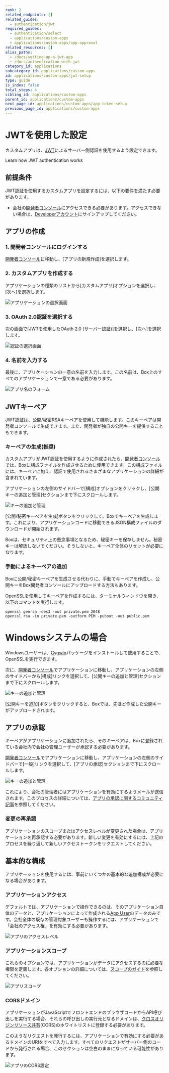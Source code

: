 ```yaml
---
rank: 2
related_endpoints: []
related_guides:
  - authentication/jwt
required_guides:
  - authentication/select
  - applications/custom-apps
  - applications/custom-apps/app-approval
related_resources: []
alias_paths:
  - /docs/setting-up-a-jwt-app
  - /docs/authentication-with-jwt
category_id: applications
subcategory_id: applications/custom-apps
id: applications/custom-apps/jwt-setup
type: guide
is_index: false
total_steps: 4
sibling_id: applications/custom-apps
parent_id: applications/custom-apps
next_page_id: applications/custom-apps/app-token-setup
previous_page_id: applications/custom-apps
---
```

# JWTを使用した設定

カスタムアプリは、[JWT][jwt]によるサーバー側認証を使用するよう設定できます。

<CTA to="g://authentication/jwt">
Learn how JWT authentication works

</CTA>

## 前提条件

JWT認証を使用するカスタムアプリを設定するには、以下の要件を満たす必要があります。

* 会社の[開発者コンソール][devconsole]にアクセスできる必要があります。アクセスできない場合は、[Developerアカウント][devaccount]にサインアップしてください。

## アプリの作成

### 1. 開発者コンソールにログインする

[開発者コンソール][devconsole]に移動し、\[アプリの新規作成]を選択します。

### 2. カスタムアプリを作成する

アプリケーションの種類のリストから\[カスタムアプリ]オプションを選択し、\[次へ]を選択します。

<ImageFrame border>

![アプリケーションの選択画面](../images/app-types.png)

</ImageFrame>

### 3. OAuth 2.0認証を選択する

次の画面で\[JWTを使用したOAuth 2.0 (サーバー認証)]を選択し、\[次へ]を選択します。

<ImageFrame border width="400" center>

![認証の選択画面](../images/auth-types-jwt.png)

</ImageFrame>

### 4. 名前を入力する

最後に、アプリケーションの一意の名前を入力します。この名前は、Box上のすべてのアプリケーションで一意である必要があります。

<ImageFrame border width="600" center>

![アプリ名のフォーム](../images/app-name.png)

</ImageFrame>

## JWTキーペア

JWT認証は、公開/秘密RSAキーペアを使用して機能します。このキーペアは開発者コンソールで生成できます。また、開発者が独自の公開キーを提供することもできます。

### キーペアの生成(推奨)

カスタムアプリがJWT認証を使用するように作成されたら、[開発者コンソール][devconsole]では、Boxに構成ファイルを作成させるために使用できます。この構成ファイルには、キーペアに加え、認証で使用されるさまざまなアプリケーションの詳細が含まれています。

アプリケーションの左側のサイドバーで\[構成]オプションをクリックし、\[公開キーの追加と管理]セクションまで下にスクロールします。

<ImageFrame border width="600" center>

![キーの追加と管理](../images/app-add-keys.png)

</ImageFrame>

\[公開/秘密キーペアを生成]ボタンをクリックして、Boxでキーペアを生成します。これにより、アプリケーションコードに移動できるJSON構成ファイルのダウンロードが開始されます。

<Message danger>

Boxは、セキュリティ上の懸念事項となるため、秘密キーを保存しません。秘密キーは解放しないでください。そうしないと、キーペア全体のリセットが必要になります。

</Message>

### 手動によるキーペアの追加

Boxに公開/秘密キーペアを生成させる代わりに、手動でキーペアを作成し、公開キーをBox開発者コンソールにアップロードする方法もあります。

OpenSSLを使用してキーペアを作成するには、ターミナルウィンドウを開き、以下のコマンドを実行します。

```shell
openssl genrsa -des3 -out private.pem 2048
openssl rsa -in private.pem -outform PEM -pubout -out public.pem
```

<Message>

# Windowsシステムの場合

Windowsユーザーは、[Cygwin][cygwin]パッケージをインストールして使用することで、OpenSSLを実行できます。

</Message>

次に、[開発者コンソール][devconsole]でアプリケーションに移動し、アプリケーションの左側のサイドバーから\[構成]リンクを選択して、\[公開キーの追加と管理]セクションまで下にスクロールします。

<ImageFrame border width="600" center>

![キーの追加と管理](../images/app-add-keys.png)

</ImageFrame>

\[公開キーを追加]ボタンをクリックすると、Boxでは、先ほど作成した公開キーがアップロードされます。

## アプリの承認

キーペアがアプリケーションに追加されたら、そのキーペアは、Boxに登録されている会社内で会社の管理ユーザーが承認する必要があります。

[開発者コンソール][devconsole]でアプリケーションに移動し、アプリケーションの左側のサイドバーで\[一般]リンクを選択して、\[アプリの承認]セクションまで下にスクロールします。

<ImageFrame border width="400" center>

![キーの追加と管理](../images/app-authorization.png)

</ImageFrame>

これにより、会社の管理者にはアプリケーションを有効にするようメールが送信されます。このプロセスの詳細については、[アプリの承認に関するコミュニティ記事][app-auth]を参照してください。

### 変更の再承認

アプリケーションのスコープまたはアクセスレベルが変更された場合は、アプリケーションを再承認する必要があります。新しい変更を有効にするには、上記のプロセスを繰り返して新しいアクセストークンをリクエストしてください。

## 基本的な構成

アプリケーションを使用するには、事前にいくつかの基本的な追加構成が必要になる場合があります。

### アプリケーションアクセス

デフォルトでは、アプリケーションで操作できるのは、そのアプリケーション自体のデータと、アプリケーションによって作成される[App User][user-types]のデータのみです。会社全体の既存の管理対象ユーザーも操作するには、アプリケーションで「会社のアクセス権」を有効にする必要があります。

<ImageFrame border>

![アプリのアクセスレベル](../images/app-access-level.png)

</ImageFrame>

### アプリケーションスコープ

これらのオプションでは、アプリケーションがデータにアクセスするのに必要な権限を定義します。各オプションの詳細については、[スコープのガイド][scopes]を参照してください。

<ImageFrame border width="600" center>

![アプリスコープ](../images/app-scopes.png)

</ImageFrame>

### CORSドメイン

アプリケーションがJavaScriptでフロントエンドのブラウザコードからAPI呼び出しを実行する場合、それらの呼び出しの実行元となるドメインは、[クロスオリジンリソース共有][cors](CORS)のホワイトリストに登録する必要があります。

このようなリクエストを発行するには、アプリケーションで有効にする必要があるドメインのURIをすべて入力します。すべてのリクエストがサーバー側のコードから発行される場合、このセクションは空白のままになっている可能性があります。

<ImageFrame border>

![アプリのCORS設定](../images/app-cors.png)

</ImageFrame>

[devconsole]: https://app.box.com/developers/console

[devaccount]: https://account.box.com/signup/n/developer

[devtoken]: g://authentication/access-tokens/developer-tokens

[scopes]: g://api-calls/permissions-and-errors/scopes

[cors]: https://en.wikipedia.org/wiki/Cross-origin_resource_sharing

[user-types]: g://authentication/user-types

[cygwin]: http://www.cygwin.com/

[app-auth]: https://community.box.com/t5/Managing-Developer-Sandboxes/Authorizing-Apps-in-the-Box-App-Approval-Process/ta-p/77293

[jwt]: g://authentication/jwt
